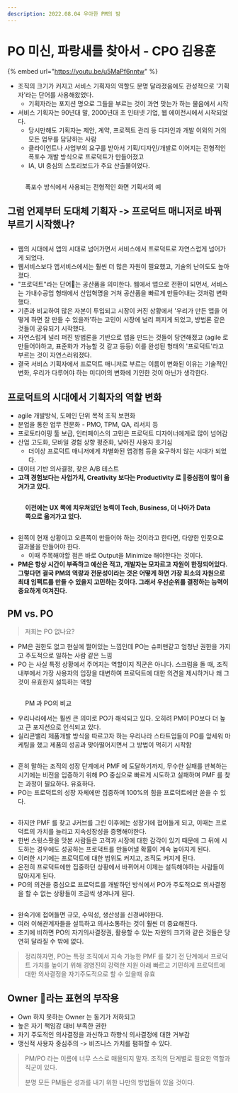```yaml
---
description: 2022.08.04 우아한 PM의 밤
---
```


# PO 미신, 파랑새를 찾아서 - CPO 김용훈

{% embed url="https://youtu.be/u5MaPf6nntw" %}

* 조직의 크기가 커지고 서비스 기획자의 역할도 분명 달라졌음에도 관성적으로 '기획자'라는 단어를 사용해왔었다.&#x20;
  * 기획자라는 포지션 명으로 그들을 부르는 것이 과연 맞는가 하는 물음에서 시작&#x20;
* 서비스 기획자는 90년대 말, 2000년대 초 인터넷 기업, 웹 에이전시에서 시작되었다.&#x20;
  * 당시만해도 기획자는 제안, 계약, 프로젝트 관리 등 디자인과 개발 이외의 거의 모든 업무를 담당하는 사람
  * 클라이언트나 사업부의 요구를 받아서 기획/디자인/개발로 이어지는 전형적인 폭포수 개발 방식으로 프로덕트가 만들어졌고&#x20;
  * IA, UI 중심의 스토리보드가 주요 산출물이었다. &#x20;

<figure><img src="../../.gitbook/assets/image (117).png" alt=""><figcaption><p>폭포수 방식에서 사용되는 전형적인 화면 기획서의 예</p></figcaption></figure>

## 그럼 언제부터 도대체 기획자 -> 프로덕트 매니저로 바꿔 부르기 시작했나?&#x20;

<figure><img src="../../.gitbook/assets/image (132).png" alt=""><figcaption></figcaption></figure>

* 웹의 시대에서 앱의 시대로 넘어가면서 서비스에서 프로덕트로 자연스럽게 넘어가게 되었다.&#x20;
* 웹서비스보다 앱서비스에서는 훨씬 더 많은 자원이 필요했고, 기술의 난이도도 높아졌다.&#x20;
* "프로덕트"라는 단어는 공산품을 의미한다. 웹에서 앱으로 전환이 되면서, 서비스는 가내수공업 형태에서 산업혁명을 거쳐 공산품을 빠르게 만들어내는 것처럼 변화했다.&#x20;
* 기존과 비교하여 많은 자본이 투입되고 시장이 커진 상황에서 '우리가 만든 앱을 어떻게 하면 잘 만들 수 있을까'하는 고민이 시장에 널리 퍼지게 되었고, 방법론 같은 것들이 공유되기 시작했다.&#x20;
* 자연스럽게 널리 퍼진 방법론을 기반으로 앱을 만드는 것들이 당연해졌고 (agile 로 만들어야하고, 표준화가 가능할 것 같고 등등) 이를 완성된 형태의 '프로덕트'라고 부르는 것이 자연스러워졌다.&#x20;
* 결국 서비스 기획자에서 프로덕트 매니저로 부르는 이름이 변화된 이유는 기술적인 변화, 우리가 다루어야 하는 미디어의 변화에 기인한 것이 아닌가 생각한다.&#x20;



## 프로덕트의 시대에서 기획자의 역할 변화&#x20;

* agile 개발방식, 도메인 단위 목적 조직 보편화&#x20;
* 분업을 통한 업무 전문화 - PMO, TPM, QA, 리서치 등&#x20;
* 프로토타이핑 툴 보급, 인터페이스의 고민은 프로덕트 디자이너에게로 많이 넘어감&#x20;
* 산업 고도화, 모바일 경험 상향 평준화, 낮아진 사용자 호기심&#x20;
  * 더이상 프로덕트 매니저에게 차별화된 앱경험 등을 요구하지 않는 시대가 되었다.&#x20;
* 데이터 기반 의사결정, 잦은 A/B 테스트&#x20;
* **고객 경험보다는 사업가치, Creativity 보다는 Productivity 로 중심점이 많이 옮겨가고 있다.**&#x20;

<figure><img src="../../.gitbook/assets/image (123).png" alt=""><figcaption><p><strong>이전에는 UX 쪽에 치우쳐있던 능력이 Tech, Business, 더 나아가 Data 쪽으로 옮겨가고 있다.</strong> </p></figcaption></figure>



<figure><img src="../../.gitbook/assets/image (125).png" alt=""><figcaption></figcaption></figure>

* 왼쪽이 현재 상황이고 오른쪽이 만들어야 하는 것이라고 한다면, 다양한 인풋으로 결과물을 만들어야 한다.&#x20;
  * 이때 주목해야할 점은 바로 Output을 Minimize 해야한다는 것이다.&#x20;
* **PM은 항상 시간이 부족하고 예산은 적고, 개발자는 모자르고 자원이 한정되어있다. 그렇다면 결국 PM의 역량과 전문성이라는 것은 어떻게 하면 가장 최소의 자원으로 최대 임팩트를 만들 수 있을지 고민하는 것이다. 그래서 우선순위를 결정하는 능력이 중요하게 여겨진다.**&#x20;



## PM vs. PO

> 저희는 PO 없나요?&#x20;

* PM은 권한도 없고 현실에 쩔어있는 느낌인데 PO는 슈퍼맨같고 엄청난 권한을 가지고 주도적으로 일하는 사람 같은 느낌&#x20;
* PO 는 사실 특정 상황에서 주어지는 역할이지 직군은 아니다. 스크럼을 돌 때, 조직 내부에서 가장 사용자의 입장을 대변하여 프로덕트에 대한 의견을 제시하거나 왜 그것이 유효한지 설득하는 역할&#x20;

<figure><img src="../../.gitbook/assets/image (1) (1).png" alt=""><figcaption><p>PM 과 PO의 비교 </p></figcaption></figure>

* 우리나라에서는 훨씬 큰 의미로 PO가 해석되고 있다. 오히려 PM이 PO보다 더 높고 큰 포지션으로 인식되고 있다.&#x20;
* 실리콘밸리 제품개발 방식을 따르고자 하는 우리나라 스타트업들이 PO를 앞세워 마케팅을 했고 제품의 성공과 맞아떨어지면서 그 방법이 먹히기 시작함&#x20;

<figure><img src="../../.gitbook/assets/image (142).png" alt=""><figcaption></figcaption></figure>

* 흔히 말하는 조직의 성장 단계에서 PMF 에 도달하기까지, 무수한 실패를 반복하는 시기에는 비전을 입증하기 위해 PO 중심으로 빠르게 시도하고 실패하며 PMF 를 찾는 과정이 필요하다. 유효하다.&#x20;
* PO는 프로덕트의 성장 자체에만 집중하며 100%의 힘을 프로덕트에만 쏟을 수 있다.&#x20;

<figure><img src="../../.gitbook/assets/image (138).png" alt=""><figcaption></figcaption></figure>

* 하지만 PMF 를 찾고 J커브를 그린 이후에는 성장기에 접어들게 되고, 이때는 프로덕트의 가치를 늘리고 지속성장성을 증명해야한다.&#x20;
* 한번 스윗스팟을 맛본 사람들은 고객과 시장에 대한 감각이 있기 때문에 그 뒤에 시도하는 경우에도 성공하는 프로덕트를 만들어낼 확률이 계속 높아지게 된다.&#x20;
* 이러한 시기에는 프로덕트에 대한 범위도 커지고, 조직도 커지게 된다.&#x20;
* 온전히 프로덕트에만 집중하던 상황에서 바뀌어서 이제는 설득해야하는 사람들이 많아지게 된다.&#x20;
* PO의 의견을 중심으로 프로덕트를 개발하던 방식에서 PO가 주도적으로 의사결정을 할 수 없는 상황들이 조금씩 생겨나게 된다.&#x20;

<figure><img src="../../.gitbook/assets/image (120).png" alt=""><figcaption></figcaption></figure>

* 완숙기에 접어들면 규모, 수익성, 생산성을 신경써야한다.&#x20;
* 여러 이해관계자들을 설득하고 의사소통하는 것이 훨씬 더 중요해진다.&#x20;
* 초기에 비하면 PO의 자기의사결정권, 활용할 수 있는 자원의 크기와 같은 것들은 당연히 달라질 수 밖에 없다.&#x20;



> 정리하자면, PO는 특정 조직에서 지속 가능한 PMF 를 찾기 전 단계에서 프로덕트 가치를 높이기 위해 경영진의 강력한 지원 아래 빠르고 기민하게 프로덕트에 대한 의사결정을 자기주도적으로 할 수 있을때 유효 &#x20;



## Owner 라는 표현의 부작용&#x20;

* Own 하지 못하는 Owner 는 동기가 저하되고&#x20;
* 높은 자기 책임감 대비 부족한 권한&#x20;
* 자기 주도적인 의사결정을 과신하고 하향식 의사결정에 대한 거부감
* 맹신적 사용자 중심주의 -> 비즈니스 가치를 폄하할 수 있다.&#x20;



> PM/PO 라는 이름에 너무 스스로 매몰되지 말자. 조직의 단계별로 필요한 역할과 직군이 있다.&#x20;
>
> 분명 모든 PM들은 성과를 내기 위한 나만의 방법들이 있을 것이다.&#x20;

